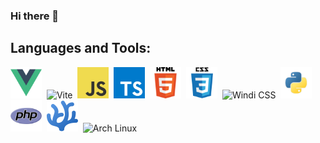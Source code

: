 ### Hi there 👋

## Languages and Tools:
<div>
  <img width=50px alt="Vue" src="https://raw.githubusercontent.com/github/explore/80688e429a7d4ef2fca1e82350fe8e3517d3494d/topics/vue/vue.png">&nbsp;
  <img width=50px alt="Vite" src="https://camo.githubusercontent.com/61e102d7c605ff91efedb9d7e47c1c4a07cef59d3e1da202fd74f4772122ca4e/68747470733a2f2f766974656a732e6465762f6c6f676f2e737667">&nbsp;
  <img width=50px alt="JavaScript" src="https://raw.githubusercontent.com/github/explore/80688e429a7d4ef2fca1e82350fe8e3517d3494d/topics/javascript/javascript.png">&nbsp;
  <img width=50px alt="TypeScript" src="https://raw.githubusercontent.com/github/explore/80688e429a7d4ef2fca1e82350fe8e3517d3494d/topics/typescript/typescript.png">&nbsp;
  <img width=50px alt="HTML5" src="https://raw.githubusercontent.com/github/explore/80688e429a7d4ef2fca1e82350fe8e3517d3494d/topics/html/html.png">&nbsp;
  <img width=50px alt="CSS3" src="https://raw.githubusercontent.com/github/explore/80688e429a7d4ef2fca1e82350fe8e3517d3494d/topics/css/css.png">&nbsp;
  <img width=50px alt="Windi CSS" src="https://camo.githubusercontent.com/ac9a3fd1dfe33db0472c08faaf361713b8df2ea08bddd972115b222afe1a386a/68747470733a2f2f6e6578742e77696e64696373732e6f72672f6173736574732f6c6f676f2e737667">&nbsp;
  <img width=50px alt="Python" src="https://raw.githubusercontent.com/github/explore/80688e429a7d4ef2fca1e82350fe8e3517d3494d/topics/python/python.png">&nbsp;
  <img width=50px alt="PHP" src="https://raw.githubusercontent.com/github/explore/80688e429a7d4ef2fca1e82350fe8e3517d3494d/topics/php/php.png">&nbsp;
  <img width=50px alt="VSCodium" src="https://raw.githubusercontent.com/VSCodium/vscodium/c3e35a9e82521629ecdb0a800f43b5d02e033f39/icons/stable/codium_cnl.svg">&nbsp;
  <img width=50px alt="Arch Linux" src="https://cdn0.iconfinder.com/data/icons/flat-round-system/512/archlinux-1024.png">&nbsp;
</div>

<!--
**jbradley-dev/jbradley-dev** is a ✨ _special_ ✨ repository because its `README.md` (this file) appears on your GitHub profile.

Here are some ideas to get you started:

- 🔭 I’m currently working on ...
- 🌱 I’m currently learning ...
- 👯 I’m looking to collaborate on ...
- 🤔 I’m looking for help with ...
- 💬 Ask me about ...
- 📫 How to reach me: ...
- 😄 Pronouns: ...
- ⚡ Fun fact: ...
-->
